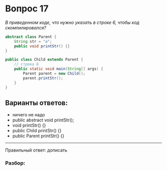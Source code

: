 # Вопрос 17
_В приведенном коде, что нужно указать в строке 6, чтобы код скомпилировался?_

```java
abstract class Parent {
    String str = "a";
    public void printStr() {}
}

public class Child extends Parent {
    // строка 6
    public static void main(String[] args) {
        Parent parent = new Child();
        parent.printStr();
    }
}
```

## Варианты ответов:

- ничего не надо
- public abstract void printStr();
- void printStr() {}
- public Child printStr() {}
- public Parent printStr() {}

___

Правильный ответ: дописать

### Разбор:
